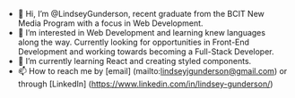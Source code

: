 - 👋 Hi, I’m @LindseyGunderson, recent graduate from the BCIT New Media Program with a focus in Web Development.
- 👀 I’m interested in Web Development and learning knew languages along the way. Currently looking for opportunities in Front-End Development and working towards becoming a Full-Stack Developer.
- 🌱 I’m currently learning React and creating styled components.
- 📫 How to reach me by [email] (mailto:lindseyjgunderson@gmail.com) or through [LinkedIn] (https://www.linkedin.com/in/lindsey-gunderson/)

<!---
LindseyGunderson/LindseyGunderson is a ✨ special ✨ repository because its `README.md` (this file) appears on your GitHub profile.
You can click the Preview link to take a look at your changes.
--->
